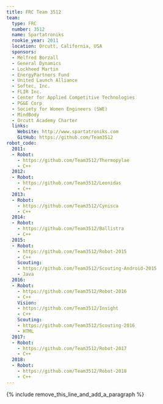 ```yaml
---
title: FRC Team 3512
team:
  type: FRC
  number: 3512
  name: Spartatroniks
  rookie_year: 2011
  location: Orcutt, California, USA
  sponsors:
  - Melfred Borzall
  - General Dynamics
  - Lockheed Martin
  - EnergyPartners Fund
  - United Launch Alliance
  - Softec, Inc.
  - FLIR Inc.
  - Center for Applied Competitive Technologies
  - PG&E Corp
  - Society for Women Engineers (SWE)
  - MindBody
  - Orcutt Academy Charter
  links:
    Website: http://www.spartatroniks.com
    GitHub: https://github.com/Team3512
robot_code:
  2011:
  - Robot:
    - https://github.com/Team3512/Thermopylae
    - C++
  2012:
  - Robot:
    - https://github.com/Team3512/Leonidas
    - C++
  2013:
  - Robot:
    - https://github.com/Team3512/Cynisca
    - C++
  2014:
  - Robot:
    - https://github.com/Team3512/Ballistra
    - C++
  2015:
  - Robot:
    - https://github.com/Team3512/Robot-2015
    - C++
    Scouting:
    - https://github.com/Team3512/Scouting-Android-2015
    - Java
  2016:
  - Robot:
    - https://github.com/Team3512/Robot-2016
    - C++
    Vision:
    - https://github.com/Team3512/Insight
    - C++
    Scouting:
    - https://github.com/Team3512/Scouting-2016
    - HTML
  2017:
  - Robot:
    - https://github.com/Team3512/Robot-2017
    - C++
  2018:
  - Robot:
    - https://github.com/Team3512/Robot-2018
    - C++
---
```


{% include remove_this_line_and_add_a_paragraph %}